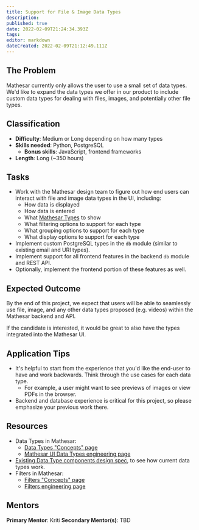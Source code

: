 ```yaml
---
title: Support for File & Image Data Types
description: 
published: true
date: 2022-02-09T21:24:34.393Z
tags: 
editor: markdown
dateCreated: 2022-02-09T21:12:49.111Z
---
```


## The Problem
Mathesar currently only allows the user to use a small set of data types. We'd like to expand the data types we offer in our product to include custom data types for dealing with files, images, and potentially other file types.

## Classification
- **Difficulty**: Medium or Long depending on how many types
- **Skills needed**: Python, PostgreSQL
  - **Bonus skills**: JavaScript, frontend frameworks
- **Length**: Long (~350 hours)

## Tasks
- Work with the Mathesar design team to figure out how end users can interact with file and image data types in the UI, including:
  - How data is displayed
  - How data is entered
  - What [Mathesar Types](/en/engineering/architecture/mathesar-types) to show
  - What filtering options to support for each type
  - What grouping options to support for each type
  - What display options to support for each type
- Implement custom PostgreSQL types in the `db` module (similar to existing email and URI types).
- Implement support for all frontend features in the backend `db` module and REST API.
- Optionally, implement the frontend portion of these features as well.

## Expected Outcome
By the end of this project, we expect that users will be able to seamlessly use file, image, and any other data types proposed (e.g. videos) within the Mathesar backend and API.

If the candidate is interested, it would be great to also have the types integrated into the Mathesar UI.

## Application Tips
- It's helpful to start from the experience that you'd like the end-user to have and work backwards. Think through the use cases for each data type.
  - For example, a user might want to see previews of images or view PDFs in the browser.
- Backend and database experience is critical for this project, so please emphasize your previous work there.

## Resources
- Data Types in Mathesar:
  - [Data Types "Concepts" page](/en/product/concepts/data-types)
  - [Mathesar UI Data Types engineering page](/en/engineering/architecture/mathesar-types)
- [Existing Data Type components design spec](/en/design/specs/global-data-type-components), to see how current data types work.
- Filters in Mathesar:
  - [Filters "Concepts" page](/en/product/concepts/filters)
  - [Filters engineering page](/en/engineering/architecture/filters)

## Mentors
**Primary Mentor**: Kriti
**Secondary Mentor(s)**: TBD